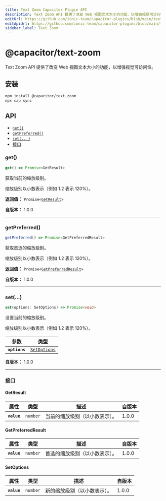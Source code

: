 ```yaml
---
title: Text Zoom Capacitor Plugin API
description: Text Zoom API 提供了改变 Web 视图文本大小的功能，以增强视觉可访问性。
editUrl: https://github.com/ionic-team/capacitor-plugins/blob/main/text-zoom/README.md
editApiUrl: https://github.com/ionic-team/capacitor-plugins/blob/main/text-zoom/src/definitions.ts
sidebar_label: Text Zoom
---
```


# @capacitor/text-zoom

Text Zoom API 提供了改变 Web 视图文本大小的功能，以增强视觉可访问性。

## 安装

```bash
npm install @capacitor/text-zoom
npx cap sync
```

## API

<docgen-index>

* [`get()`](#get)
* [`getPreferred()`](#getpreferred)
* [`set(...)`](#set)
* [接口](#interfaces)

</docgen-index>

<docgen-api>


### get()

```typescript
get() => Promise<GetResult>
```

获取当前的缩放级别。

缩放级别以小数表示（例如 1.2 表示 120%）。

**返回值：** <code>Promise&lt;<a href="#getresult">GetResult</a>&gt;</code>

**自版本：** 1.0.0

--------------------


### getPreferred()

```typescript
getPreferred() => Promise<GetPreferredResult>
```

获取首选的缩放级别。

缩放级别以小数表示（例如 1.2 表示 120%）。

**返回值：** <code>Promise&lt;<a href="#getpreferredresult">GetPreferredResult</a>&gt;</code>

**自版本：** 1.0.0

--------------------


### set(...)

```typescript
set(options: SetOptions) => Promise<void>
```

设置当前的缩放级别。

缩放级别以小数表示（例如 1.2 表示 120%）。

| 参数          | 类型                                                |
| ------------- | ------------------------------------------------- |
| **`options`** | <code><a href="#setoptions">SetOptions</a></code> |

**自版本：** 1.0.0

--------------------


### 接口


#### GetResult

| 属性          | 类型                | 描述                                         | 自版本 |
| ----------- | ------------------- | -------------------------------------------------- | ----- |
| **`value`** | <code>number</code> | 当前的缩放级别（以小数表示）。 | 1.0.0 |


#### GetPreferredResult

| 属性          | 类型                | 描述                                           | 自版本 |
| ----------- | ------------------- | ---------------------------------------------------- | ----- |
| **`value`** | <code>number</code> | 首选的缩放级别（以小数表示）。 | 1.0.0 |


#### SetOptions

| 属性          | 类型                | 描述                                     | 自版本 |
| ----------- | ------------------- | ---------------------------------------------- | ----- |
| **`value`** | <code>number</code> | 新的缩放级别（以小数表示）。 | 1.0.0 |

</docgen-api>